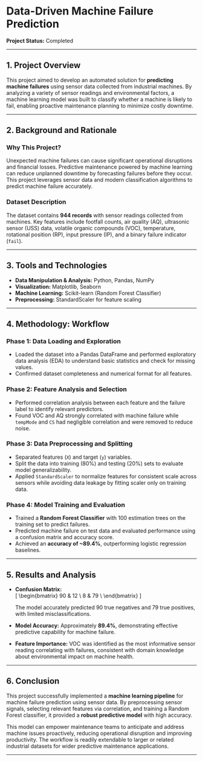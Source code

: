 # Data-Driven Machine Failure Prediction  
**Project Status:** Completed  

---

## 1. Project Overview  

This project aimed to develop an automated solution for **predicting machine failures** using sensor data collected from industrial machines. By analyzing a variety of sensor readings and environmental factors, a machine learning model was built to classify whether a machine is likely to fail, enabling proactive maintenance planning to minimize costly downtime.

---

## 2. Background and Rationale  

### Why This Project?  
Unexpected machine failures can cause significant operational disruptions and financial losses. Predictive maintenance powered by machine learning can reduce unplanned downtime by forecasting failures before they occur. This project leverages sensor data and modern classification algorithms to predict machine failure accurately.

### Dataset Description  
The dataset contains **944 records** with sensor readings collected from machines. Key features include footfall counts, air quality (AQ), ultrasonic sensor (USS) data, volatile organic compounds (VOC), temperature, rotational position (RP), input pressure (IP), and a binary failure indicator (`fail`).

---

## 3. Tools and Technologies  

- **Data Manipulation & Analysis:** Python, Pandas, NumPy  
- **Visualization:** Matplotlib, Seaborn  
- **Machine Learning:** Scikit-learn (Random Forest Classifier)  
- **Preprocessing:** StandardScaler for feature scaling  

---

## 4. Methodology: Workflow  

### Phase 1: Data Loading and Exploration  
- Loaded the dataset into a Pandas DataFrame and performed exploratory data analysis (EDA) to understand basic statistics and check for missing values.  
- Confirmed dataset completeness and numerical format for all features.

### Phase 2: Feature Analysis and Selection  
- Performed correlation analysis between each feature and the failure label to identify relevant predictors.  
- Found VOC and AQ strongly correlated with machine failure while `tempMode` and `CS` had negligible correlation and were removed to reduce noise.

### Phase 3: Data Preprocessing and Splitting  
- Separated features (`X`) and target (`y`) variables.  
- Split the data into training (80%) and testing (20%) sets to evaluate model generalizability.  
- Applied `StandardScaler` to normalize features for consistent scale across sensors while avoiding data leakage by fitting scaler only on training data.

### Phase 4: Model Training and Evaluation  
- Trained a **Random Forest Classifier** with 100 estimation trees on the training set to predict failures.  
- Predicted machine failure on test data and evaluated performance using a confusion matrix and accuracy score.  
- Achieved an **accuracy of ~89.4%**, outperforming logistic regression baselines.  

---

## 5. Results and Analysis  

- **Confusion Matrix:**  
  \[
  \begin{bmatrix}
  90 & 12 \\
  8 & 79 \\
  \end{bmatrix}
  \]

  The model accurately predicted 90 true negatives and 79 true positives, with limited misclassifications.  

- **Model Accuracy:** Approximately **89.4%**, demonstrating effective predictive capability for machine failure.  

- **Feature Importance:** VOC was identified as the most informative sensor reading correlating with failures, consistent with domain knowledge about environmental impact on machine health.

---

## 6. Conclusion  

This project successfully implemented a **machine learning pipeline** for machine failure prediction using sensor data. By preprocessing sensor signals, selecting relevant features via correlation, and training a Random Forest classifier, it provided a **robust predictive model** with high accuracy.  

This model can empower maintenance teams to anticipate and address machine issues proactively, reducing operational disruption and improving productivity. The workflow is readily extendable to larger or related industrial datasets for wider predictive maintenance applications.

---
